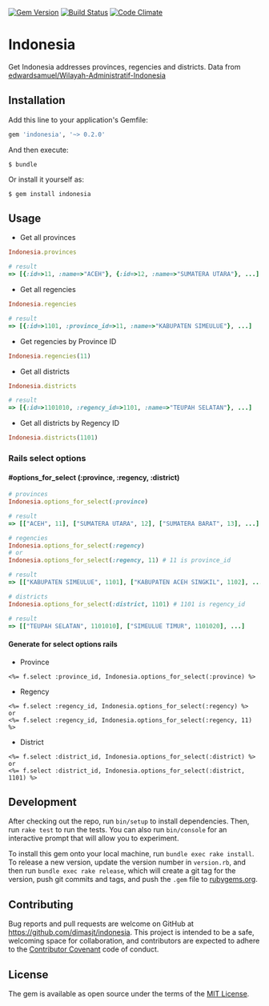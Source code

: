 [![Gem Version](https://badge.fury.io/rb/indonesia.svg)](https://badge.fury.io/rb/indonesia)
[![Build Status](https://travis-ci.org/dimasjt/indonesia.svg?branch=master)](https://travis-ci.org/dimasjt/indonesia)
[![Code Climate](https://codeclimate.com/github/dimasjt/indonesia/badges/gpa.svg)](https://codeclimate.com/github/dimasjt/indonesia)


# Indonesia

Get Indonesia addresses provinces, regencies and districts. Data from [edwardsamuel/Wilayah-Administratif-Indonesia](https://github.com/edwardsamuel/Wilayah-Administratif-Indonesia)

## Installation

Add this line to your application's Gemfile:

```ruby
gem 'indonesia', '~> 0.2.0'
```

And then execute:

    $ bundle

Or install it yourself as:

    $ gem install indonesia

## Usage

* Get all provinces
```ruby
Indonesia.provinces

# result
=> [{:id=>11, :name=>"ACEH"}, {:id=>12, :name=>"SUMATERA UTARA"}, ...]
```

* Get all regencies
```ruby
Indonesia.regencies

# result
=> [{:id=>1101, :province_id=>11, :name=>"KABUPATEN SIMEULUE"}, ...]
```

* Get regencies by Province ID
```ruby
Indonesia.regencies(11)
```

* Get all districts
```ruby
Indonesia.districts

# result
=> [{:id=>1101010, :regency_id=>1101, :name=>"TEUPAH SELATAN"}, ...]
```

* Get all districts by Regency ID
```ruby
Indonesia.districts(1101)
```

### Rails select options

#### #options_for_select (:province, :regency, :district)
```ruby
# provinces
Indonesia.options_for_select(:province)

# result
=> [["ACEH", 11], ["SUMATERA UTARA", 12], ["SUMATERA BARAT", 13], ...]

# regencies
Indonesia.options_for_select(:regency)
# or
Indonesia.options_for_select(:regency, 11) # 11 is province_id

# result
=> [["KABUPATEN SIMEULUE", 1101], ["KABUPATEN ACEH SINGKIL", 1102], ...]

# districts
Indonesia.options_for_select(:district, 1101) # 1101 is regency_id

# result
=> [["TEUPAH SELATAN", 1101010], ["SIMEULUE TIMUR", 1101020], ...]
```
#### Generate for select options rails
* Province
```erb
<%= f.select :province_id, Indonesia.options_for_select(:province) %>
```

* Regency
```erb
<%= f.select :regency_id, Indonesia.options_for_select(:regency) %>
or
<%= f.select :regency_id, Indonesia.options_for_select(:regency, 11) %>
```

* District
```erb
<%= f.select :district_id, Indonesia.options_for_select(:district) %>
or
<%= f.select :district_id, Indonesia.options_for_select(:district, 1101) %>
```

## Development

After checking out the repo, run `bin/setup` to install dependencies. Then, run `rake test` to run the tests. You can also run `bin/console` for an interactive prompt that will allow you to experiment.

To install this gem onto your local machine, run `bundle exec rake install`. To release a new version, update the version number in `version.rb`, and then run `bundle exec rake release`, which will create a git tag for the version, push git commits and tags, and push the `.gem` file to [rubygems.org](https://rubygems.org).

## Contributing

Bug reports and pull requests are welcome on GitHub at https://github.com/dimasjt/indonesia. This project is intended to be a safe, welcoming space for collaboration, and contributors are expected to adhere to the [Contributor Covenant](http://contributor-covenant.org) code of conduct.


## License

The gem is available as open source under the terms of the [MIT License](http://opensource.org/licenses/MIT).

